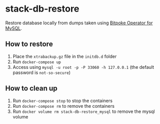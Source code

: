 # stack-db-restore

Restore database locally from dumps taken using [Bitpoke Operator for MySQL](https://github.com/bitpoke/mysql-operator).

## How to restore

1. Place the `xtrabackup.gz` file in the `initdb.d` folder
2. Run `docker-compose up`
3. Access using `mysql -u root -p -P 33060 -h 127.0.0.1` (the default password is `not-so-secure`)

## How to clean up

1. Run `docker-compose stop` to stop the containers
2. Run `docker-compose rm` to remove the containers
3. Run `docker volume rm stack-db-restore_mysql` to remove the mysql volume
